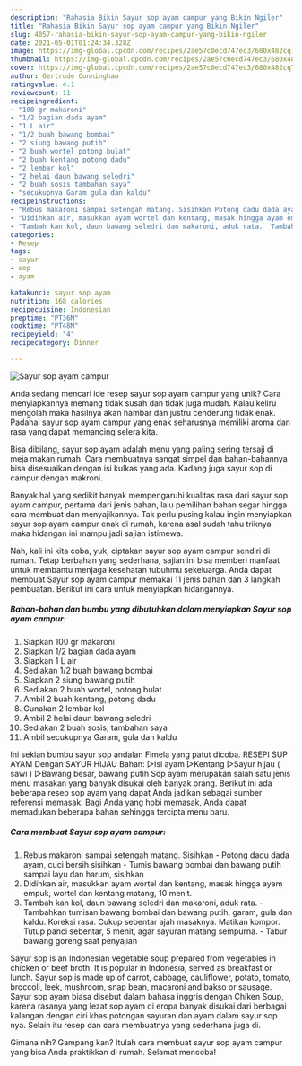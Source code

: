 ```yaml
---
description: "Rahasia Bikin Sayur sop ayam campur yang Bikin Ngiler"
title: "Rahasia Bikin Sayur sop ayam campur yang Bikin Ngiler"
slug: 4057-rahasia-bikin-sayur-sop-ayam-campur-yang-bikin-ngiler
date: 2021-05-01T01:24:34.328Z
image: https://img-global.cpcdn.com/recipes/2ae57c0ecd747ec3/680x482cq70/sayur-sop-ayam-campur-foto-resep-utama.jpg
thumbnail: https://img-global.cpcdn.com/recipes/2ae57c0ecd747ec3/680x482cq70/sayur-sop-ayam-campur-foto-resep-utama.jpg
cover: https://img-global.cpcdn.com/recipes/2ae57c0ecd747ec3/680x482cq70/sayur-sop-ayam-campur-foto-resep-utama.jpg
author: Gertrude Cunningham
ratingvalue: 4.1
reviewcount: 11
recipeingredient:
- "100 gr makaroni"
- "1/2 bagian dada ayam"
- "1 L air"
- "1/2 buah bawang bombai"
- "2 siung bawang putih"
- "2 buah wortel potong bulat"
- "2 buah kentang potong dadu"
- "2 lembar kol"
- "2 helai daun bawang seledri"
- "2 buah sosis tambahan saya"
- "secukupnya Garam gula dan kaldu"
recipeinstructions:
- "Rebus makaroni sampai setengah matang. Sisihkan Potong dadu dada ayam, cuci bersih sisihkan Tumis bawang bombai dan bawang putih sampai layu dan harum, sisihkan"
- "Didihkan air, masukkan ayam wortel dan kentang, masak hingga ayam empuk, wortel dan kentang matang, 10 menit."
- "Tambah kan kol, daun bawang seledri dan makaroni, aduk rata.  Tambahkan tumisan bawang bombai dan bawang putih, garam, gula dan kaldu. Koreksi rasa. Cukup sebentar ajah masaknya. Matikan kompor. Tutup panci sebentar, 5 menit, agar sayuran matang sempurna.  Tabur bawang goreng saat penyajian"
categories:
- Resep
tags:
- sayur
- sop
- ayam

katakunci: sayur sop ayam 
nutrition: 168 calories
recipecuisine: Indonesian
preptime: "PT36M"
cooktime: "PT48M"
recipeyield: "4"
recipecategory: Dinner

---
```



![Sayur sop ayam campur](https://img-global.cpcdn.com/recipes/2ae57c0ecd747ec3/680x482cq70/sayur-sop-ayam-campur-foto-resep-utama.jpg)

Anda sedang mencari ide resep sayur sop ayam campur yang unik? Cara menyiapkannya memang tidak susah dan tidak juga mudah. Kalau keliru mengolah maka hasilnya akan hambar dan justru cenderung tidak enak. Padahal sayur sop ayam campur yang enak seharusnya memiliki aroma dan rasa yang dapat memancing selera kita.

Bisa dibilang, sayur sop ayam adalah menu yang paling sering tersaji di meja makan rumah. Cara membuatnya sangat simpel dan bahan-bahannya bisa disesuaikan dengan isi kulkas yang ada. Kadang juga sayur sop di campur dengan makroni.

Banyak hal yang sedikit banyak mempengaruhi kualitas rasa dari sayur sop ayam campur, pertama dari jenis bahan, lalu pemilihan bahan segar hingga cara membuat dan menyajikannya. Tak perlu pusing kalau ingin menyiapkan sayur sop ayam campur enak di rumah, karena asal sudah tahu triknya maka hidangan ini mampu jadi sajian istimewa.


Nah, kali ini kita coba, yuk, ciptakan sayur sop ayam campur sendiri di rumah. Tetap berbahan yang sederhana, sajian ini bisa memberi manfaat untuk membantu menjaga kesehatan tubuhmu sekeluarga. Anda dapat membuat Sayur sop ayam campur memakai 11 jenis bahan dan 3 langkah pembuatan. Berikut ini cara untuk menyiapkan hidangannya.

<!--inarticleads1-->

##### Bahan-bahan dan bumbu yang dibutuhkan dalam menyiapkan Sayur sop ayam campur:

1. Siapkan 100 gr makaroni
1. Siapkan 1/2 bagian dada ayam
1. Siapkan 1 L air
1. Sediakan 1/2 buah bawang bombai
1. Siapkan 2 siung bawang putih
1. Sediakan 2 buah wortel, potong bulat
1. Ambil 2 buah kentang, potong dadu
1. Gunakan 2 lembar kol
1. Ambil 2 helai daun bawang seledri
1. Sediakan 2 buah sosis, tambahan saya
1. Ambil secukupnya Garam, gula dan kaldu


Ini sekian bumbu sayur sop andalan Fimela yang patut dicoba. RESEPI SUP AYAM Dengan SAYUR HIJAU Bahan: ▷Isi ayam ▷Kentang ▷Sayur hijau ( sawi ) ▷Bawang besar, bawang putih Sop ayam merupakan salah satu jenis menu masakan yang banyak disukai oleh banyak orang. Berikut ini ada beberapa resep sop ayam yang dapat Anda jadikan sebagai sumber referensi memasak. Bagi Anda yang hobi memasak, Anda dapat memadukan beberapa bahan sehingga tercipta menu baru. 

<!--inarticleads2-->

##### Cara membuat Sayur sop ayam campur:

1. Rebus makaroni sampai setengah matang. Sisihkan - Potong dadu dada ayam, cuci bersih sisihkan - Tumis bawang bombai dan bawang putih sampai layu dan harum, sisihkan
1. Didihkan air, masukkan ayam wortel dan kentang, masak hingga ayam empuk, wortel dan kentang matang, 10 menit.
1. Tambah kan kol, daun bawang seledri dan makaroni, aduk rata.  - Tambahkan tumisan bawang bombai dan bawang putih, garam, gula dan kaldu. Koreksi rasa. Cukup sebentar ajah masaknya. Matikan kompor. Tutup panci sebentar, 5 menit, agar sayuran matang sempurna.  - Tabur bawang goreng saat penyajian


Sayur sop is an Indonesian vegetable soup prepared from vegetables in chicken or beef broth. It is popular in Indonesia, served as breakfast or lunch. Sayur sop is made up of carrot, cabbage, cauliflower, potato, tomato, broccoli, leek, mushroom, snap bean, macaroni and bakso or sausage. Sayur sop ayam biasa disebut dalam bahasa inggris dengan Chiken Soup, karena rasanya yang lezat sop ayam di eropa banyak disukai dari berbagai kalangan dengan ciri khas potongan sayuran dan ayam dalam sayur sop nya. Selain itu resep dan cara membuatnya yang sederhana juga di. 

Gimana nih? Gampang kan? Itulah cara membuat sayur sop ayam campur yang bisa Anda praktikkan di rumah. Selamat mencoba!
